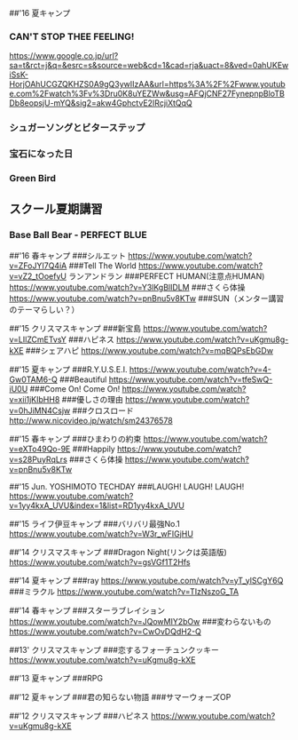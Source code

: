 ##'16 夏キャンプ
### CAN'T STOP THEE FEELING!
https://www.google.co.jp/url?sa=t&rct=j&q=&esrc=s&source=web&cd=1&cad=rja&uact=8&ved=0ahUKEwiSsK-HorjOAhUCGZQKHZS0A9gQ3ywIIzAA&url=https%3A%2F%2Fwww.youtube.com%2Fwatch%3Fv%3Dru0K8uYEZWw&usg=AFQjCNF27FynepnpBloTBDb8eopsjU-mYQ&sig2=akw4GphctvE2IRcjiXtQqQ
### シュガーソングとビターステップ

### 宝石になった日

### Green Bird

## スクール夏期講習
### Base Ball Bear - PERFECT BLUE

##'16 春キャンプ
###シルエット
https://www.youtube.com/watch?v=ZFoJYI7Q4iA
###Tell The World
https://www.youtube.com/watch?v=vZ2_tOoefyU
ランアンドラン
###PERFECT HUMAN(注意点HUMAN)
https://www.youtube.com/watch?v=Y3lKgBlIDLM
###さくら体操
https://www.youtube.com/watch?v=pnBnu5v8KTw
###SUN（メンター講習のテーマらしい？）


##'15 クリスマスキャンプ
###新宝島
https://www.youtube.com/watch?v=LIlZCmETvsY
###ハピネス
https://www.youtube.com/watch?v=uKgmu8g-kXE
###シェアハピ
https://www.youtube.com/watch?v=mqBQPsEbGDw

##'15 夏キャンプ
###R.Y.U.S.E.I.
https://www.youtube.com/watch?v=4-Gw0TAM6-Q
###Beautiful
https://www.youtube.com/watch?v=tfeSwQ-iU0U
###Come On! Come On!
https://www.youtube.com/watch?v=xii1jKIbHH8
###優しさの理由
https://www.youtube.com/watch?v=0hJiMN4Csjw
###クロスロード
http://www.nicovideo.jp/watch/sm24376578

##'15 春キャンプ
###ひまわりの約束
https://www.youtube.com/watch?v=eXTo49Qo-9E
###Happily
https://www.youtube.com/watch?v=s28PuyRqLrs
###さくら体操
https://www.youtube.com/watch?v=pnBnu5v8KTw

##'15 Jun. YOSHIMOTO TECHDAY
###LAUGH! LAUGH! LAUGH!
https://www.youtube.com/watch?v=1yy4kxA_UVU&index=1&list=RD1yy4kxA_UVU

##'15 ライフ伊豆キャンプ
###バリバリ最強No.1
https://www.youtube.com/watch?v=W3r_wFIGjHU

##'14 クリスマスキャンプ
###Dragon Night(リンクは英語版)
https://www.youtube.com/watch?v=gsVGf1T2Hfs


##'14 夏キャンプ
###ray
https://www.youtube.com/watch?v=yT_ylSCgY6Q
###ミラクル
https://www.youtube.com/watch?v=TIzNszoG_TA

##'14 春キャンプ
###スターラブレイション
https://www.youtube.com/watch?v=JQowMIY2bOw
###変わらないもの
https://www.youtube.com/watch?v=CwOvDQdH2-Q

##13' クリスマスキャンプ
###恋するフォーチュンクッキー
https://www.youtube.com/watch?v=uKgmu8g-kXE

##'13 夏キャンプ
###RPG

##'12 夏キャンプ
###君の知らない物語
###サマーウォーズOP

##'12 クリスマスキャンプ
###ハピネス
https://www.youtube.com/watch?v=uKgmu8g-kXE
